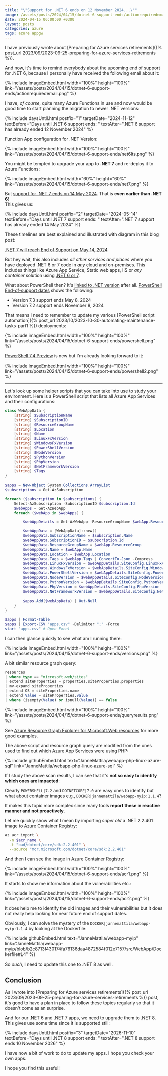 ```yaml
---
title: "\"Support for .NET 6 ends on 12 November 2024...\""
image: /assets/posts/2024/04/15/dotnet-6-support-ends/actionrequiredemail.png
date: 2024-04-15 06:00:00 +0300
layout: posts
categories: azure
tags: azure appgw
---
```

I have previously wrote about
[Preparing for Azure services retirements]({% post_url 2023/09/2023-09-25-preparing-for-azure-services-retirements %}).

And now, it's time to remind everybody about the upcoming end of support for .NET 6,
because I personally have received the following email about it:

{% include imageEmbed.html width="100%" height="100%" link="/assets/posts/2024/04/15/dotnet-6-support-ends/actionrequiredemail.png" %}

I have, _of course_, quite many Azure Functions in use and now would be good time to start planning
the migration to newer .NET versions:

{% include daysUntil.html postfix="1" targetDate="2024-11-12" textBefore="Days until .NET 6 support ends: " textAfter=".NET 6 support has already ended 12 November 2024" %}

Function App configuration for .NET Version:

{% include imageEmbed.html width="100%" height="100%" link="/assets/posts/2024/04/15/dotnet-6-support-ends/net6lts.png" %}

You might be tempted to upgrade your app to **.NET 7** and re-deploy it to Azure Functions:

{% include imageEmbed.html width="60%" height="60%" link="/assets/posts/2024/04/15/dotnet-6-support-ends/net7.png" %}

But
[support for .NET 7 ends on 14 May 2024](https://azure.microsoft.com/en-us/updates/retirement-support-for-net-7-ends-on-14-may-2024-upgrade-your-azure-functions-resources-to-net-8/).
That is **even earlier than .NET 6**!<br/>
This gives us:

{% include daysUntil.html postfix="2" targetDate="2024-05-14" textBefore="Days until .NET 7 support ends: " textAfter=".NET 7 support has already ended 14 May 2024" %}

These timelines are best explained and illustrated with diagram in this blog post:

[.NET 7 will reach End of Support on May 14, 2024](https://devblogs.microsoft.com/dotnet/dotnet-7-end-of-support/)

But hey wait, this also includes _all other services and places_ where you have deployed .NET 6 or 7 code
in _any_ cloud and on-premises.
This includes things like Azure App Service, Static web apps, IIS or _any container_ solution using [.NET 6 or 7](https://hub.docker.com/_/microsoft-dotnet-sdk). 

What about PowerShell then? It's
[linked to .NET version](https://learn.microsoft.com/en-us/powershell/scripting/install/powershell-support-lifecycle?view=powershell-7.4#release-history)
after all.
[PowerShell End-of-support dates](https://learn.microsoft.com/en-us/powershell/scripting/install/powershell-support-lifecycle?view=powershell-7.4#powershell-end-of-support-dates)
shows the following:

- Version 7.3 support ends May 8, 2024
- Version 7.2 support ends November 8, 2024

That means I need to remember to update my various [PowerShell script automation]({% post_url 2023/10/2023-10-30-automating-maintenance-tasks-part1 %}) deployments:

{% include imageEmbed.html width="100%" height="100%" link="/assets/posts/2024/04/15/dotnet-6-support-ends/powershell.png" %}

[PowerShell 7.4 Preview](https://azure.microsoft.com/en-us/updates/public-preview-powershell-74-support-for-azure-functions/)
is new but I'm already looking forward to it:

{% include imageEmbed.html width="100%" height="100%" link="/assets/posts/2024/04/15/dotnet-6-support-ends/powershell2.png" %}

---

Let's look up some helper scripts that you can take into use to study your environment.
Here is a PowerShell script that lists all Azure App Services and their configurations:

```powershell
class WebAppData {
    [string] $SubscriptionName
    [string] $SubscriptionID
    [string] $ResourceGroupName
    [string] $Location
    [string] $Name
    [string] $LinuxFxVersion
    [string] $WindowsFxVersion
    [string] $PowerShellVersion
    [string] $NodeVersion
    [string] $PythonVersion
    [string] $PhpVersion
    [string] $NetFrameworkVersion
    [string] $Tags
}

$apps = New-Object System.Collections.ArrayList
$subscriptions = Get-AzSubscription

foreach ($subscription in $subscriptions) {
    Select-AzSubscription -SubscriptionID $subscription.Id
    $webApps = Get-AzWebApp
    foreach ($webApp in $webApps) {

        $webAppDetails = Get-AzWebApp -ResourceGroupName $webApp.ResourceGroup -Name $webApp.Name

        $webAppData = [WebAppData]::new()
        $webAppData.SubscriptionName = $subscription.Name
        $webAppData.SubscriptionID = $subscription.Id
        $webAppData.ResourceGroupName = $webApp.ResourceGroup
        $webAppData.Name = $webApp.Name
        $webAppData.Location = $webApp.Location
        $webAppData.Tags = $webApp.Tags | ConvertTo-Json -Compress
        $webAppData.LinuxFxVersion = $webAppDetails.SiteConfig.LinuxFxVersion
        $webAppData.WindowsFxVersion = $webAppDetails.SiteConfig.WindowsFxVersion
        $webAppData.PowerShellVersion = $webAppDetails.SiteConfig.PowerShellVersion
        $webAppData.NodeVersion = $webAppDetails.SiteConfig.NodeVersion
        $webAppData.PythonVersion = $webAppDetails.SiteConfig.PythonVersion
        $webAppData.PhpVersion = $webAppDetails.SiteConfig.PhpVersion
        $webAppData.NetFrameworkVersion = $webAppDetails.SiteConfig.NetFrameworkVersion
        
        $apps.Add($webAppData) | Out-Null
    }
}

$apps | Format-Table
$apps | Export-CSV "apps.csv" -Delimiter ";" -Force
start "apps.csv" # Open Excel
```

I can then glance quickly to see what am I running there:

{% include imageEmbed.html width="100%" height="100%" link="/assets/posts/2024/04/15/dotnet-6-support-ends/versions.png" %}

A bit similar resource graph query:

```sql
resources
| where type == "microsoft.web/sites"
| extend siteProperties = properties.siteProperties.properties
| mv-expand siteProperties
| extend OS = siteProperties.name
| extend Value = siteProperties.value
| where (isempty(Value) or isnull(Value)) == false
```

{% include imageEmbed.html width="100%" height="100%" link="/assets/posts/2024/04/15/dotnet-6-support-ends/queryresults.png" %}

See
[Azure Resource Graph Explorer for Microsoft.Web resources](https://techcommunity.microsoft.com/t5/apps-on-azure-blog/azure-resource-graph-explorer-for-microsoft-web-resources/ba-p/3798295)
for more good examples.

The above script and resource graph query are modified from the ones used to find out which Azure App Services were using PHP:

{% include githubEmbed.html text="JanneMattila/webapp-php-linux-azure-sql" link="JanneMattila/webapp-php-linux-azure-sql" %}

If I study the above scan results, I can see that it's **not so easy to identify which ones are impacted**:

Clearly `POWERSHELL|7.2` and `DOTNETCORE|7.0` are easy ones to identify but what about
container images e.g., `DOCKER|jannemattila/webapp-myip:1.1.4`?

It makes this topic more complex since many tools **report these in reactive manner and not proactively**.

Let me quickly show what I mean by importing _super old_ a .NET 2.2.401 image to Azure Container Registry:

```bash
az acr import \
  -n $acr_name \
  -t "bad/dotnet/core/sdk:2.2.401" \
  --source "mcr.microsoft.com/dotnet/core/sdk:2.2.401" 
```

And then I can see the image in Azure Container Registry:

{% include imageEmbed.html width="100%" height="100%" link="/assets/posts/2024/04/15/dotnet-6-support-ends/acr1.png" %}

It starts to show me information about the vulnerabilities etc.:

{% include imageEmbed.html width="100%" height="100%" link="/assets/posts/2024/04/15/dotnet-6-support-ends/acr2.png" %}

It does help me to identify the old images and their vulnerabilities
but it does not really help looking for near future end of support dates.

Obviously, I can solve the mystery of the `DOCKER|jannemattila/webapp-myip:1.1.4` by looking at the Dockerfile:

{% include githubEmbed.html text="JanneMattila/webapp-myip" link="JanneMattila/webapp-myip/blob/b2c8713f430174fa76136daa4872584f012e7157/src/WebApp/Dockerfile#L4" %}

So _ouch_, I need to update this one to .NET 8 as well.

## Conclusion

As I wrote into
[Preparing for Azure services retirements]({% post_url 2023/09/2023-09-25-preparing-for-azure-services-retirements %})
post, it's good to have a plan in place to follow these topics regularly
so that it doesn't come as an surprise.

And for our .NET 6 and .NET 7 apps, we need to upgrade them to .NET 8.
This gives use some time since it is supported still:

{% include daysUntil.html postfix="3" targetDate="2026-11-10" textBefore="Days until .NET 8 support ends: " textAfter=".NET 8 support ends 10 November 2026" %}

I have now a bit of work to do to update my apps. I hope you check your own apps.

I hope you find this useful!
